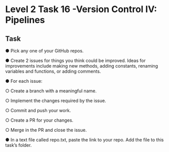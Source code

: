 # Level 2 Task 16 -Version Control IV: Pipelines

## Task

● Pick any one of your GitHub repos.

● Create 2 issues for things you think could be improved. Ideas for improvements include making new methods, adding constants, renaming variables and functions, or adding comments.

● For each issue:

○ Create a branch with a meaningful name.

○ Implement the changes required by the issue.

○ Commit and push your work.

○ Create a PR for your changes.

○ Merge in the PR and close the issue.

● In a text file called repo.txt, paste the link to your repo. Add the file to this task’s folder.
